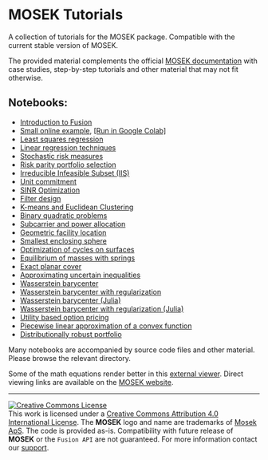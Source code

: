 # MOSEK Tutorials

A collection of tutorials for the MOSEK package. Compatible with the current stable version of MOSEK.

The provided material complements the official [MOSEK documentation](https://mosek.com/documentation) with case studies, step-by-step tutorials and other material that may not fit otherwise.

## Notebooks:

  * [Introduction to Fusion](./fusion-intro/fusion.ipynb)
  * [Small online example](./online/trymosek.ipynb), [[Run in Google Colab]](https://colab.research.google.com/github/MOSEK/Tutorials/blob/master/online/trymosek.ipynb)
  * [Least squares regression](./leastsquares/regression-leastsquares.ipynb)
  * [Linear regression techniques](./regression/regression.ipynb)
  * [Stochastic risk measures](./stochastic-risk/stochastic-risk-measures.ipynb)
  * [Risk parity portfolio selection](./portfolio-riskparity/riskparity.ipynb)
  * [Irreducible Infeasible Subset (IIS)](./iis-deletion-filter/DeletionFilter.ipynb)  
  * [Unit commitment](./unitcommitment/ucp.ipynb)
  * [SINR Optimization](./sinr-optimization/sinr-optimization.ipynb)
  * [Filter design](./filterdesign/filterdesign.ipynb)
  * [K-means and Euclidean Clustering](./kmeans-clustering/kmeans.ipynb)
  * [Binary quadratic problems](./binary-quadratic/binquad.ipynb)
  * [Subcarrier and power allocation](./f-sparc/fsparc.ipynb)
  * [Geometric facility location](./facility-location/small_disks.ipynb)
  * [Smallest enclosing sphere](./minimum-ellipsoid/minimum-ellipsoid.ipynb)
  * [Optimization of cycles on surfaces](./surfacecycles/surfaceCycles.ipynb)
  * [Equilibrium of masses with springs](./equilibrium/equilibrium.ipynb)
  * [Exact planar cover](./exact-planar-cover/exactcover.ipynb)
  * [Approximating uncertain inequalities](./approx-uncertain-ineq/hard_uncertain.ipynb)
  * [Wasserstein barycenter](./wasserstein/wasserstein-bary.ipynb)
  * [Wasserstein barycenter with regularization](./wasserstein/wasserstein-bary-reg.ipynb)
  * [Wasserstein barycenter (Julia)](./wasserstein-julia/wass-bary-julia.ipynb)
  * [Wasserstein barycenter with regularization (Julia)](./wasserstein-julia/wass-bary-reg-julia.ipynb)
  * [Utility based option pricing](./option-pricing/utility-option-pricing.ipynb)
  * [Piecewise linear approximation of a convex function](./pwl-convex-approximation/pwl-convex-approximation.ipynb)
  * [Distributionally robust portfolio](./dist-robust-portfolio/Data-driven_distributionally_robust_portfolio.ipynb)
  
Many notebooks are accompanied by source code files and other material. Please browse the relevant directory.

Some of the math equations render better in this [external viewer](http://nbviewer.jupyter.org/). Direct viewing links are available on the [MOSEK website](https://mosek.com/documentation).


-----------------------------------------------------------------------------------------------------


<a rel="license" href="http://creativecommons.org/licenses/by/4.0/"><img alt="Creative Commons License" style="border-width:0" src="https://i.creativecommons.org/l/by/4.0/80x15.png" /></a><br />This work is licensed under a <a rel="license" href="http://creativecommons.org/licenses/by/4.0/">Creative Commons Attribution 4.0 International License</a>. The **MOSEK** logo and name are trademarks of <a href="http://mosek.com">Mosek ApS</a>. The code is provided as-is. Compatibility with future release of **MOSEK** or the `Fusion API` are not guaranteed. For more information contact our [support](mailto:support@mosek.com). 